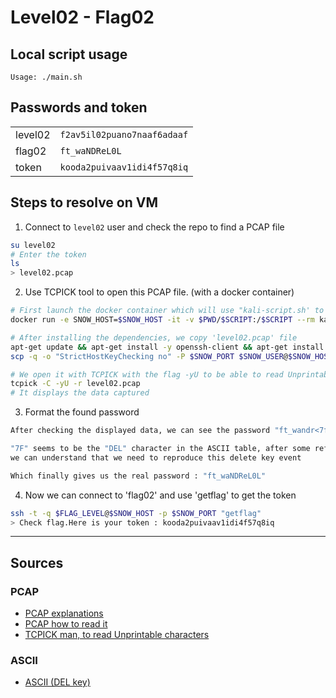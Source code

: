 # Level02 - Flag02

## Local script usage

```shell
Usage: ./main.sh
```

## Passwords and token

|         |                             |
| ------- | --------------------------- |
| level02 | `f2av5il02puano7naaf6adaaf` |
| flag02  | `ft_waNDReL0L`              |
| token   | `kooda2puivaav1idi4f57q8iq` |

## Steps to resolve on VM

1. Connect to `level02` user and check the repo to find a PCAP file

```bash
su level02
# Enter the token
ls
> level02.pcap
```

2. Use TCPICK tool to open this PCAP file. (with a docker container)

```bash
# First launch the docker container which will use "kali-script.sh' to run TCPICK
docker run -e SNOW_HOST=$SNOW_HOST -it -v $PWD/$SCRIPT:/$SCRIPT --rm kalilinux/kali-rolling bash kali_script.sh

# After installing the dependencies, we copy 'level02.pcap' file
apt-get update && apt-get install -y openssh-client && apt-get install -y tcpick
scp -q -o "StrictHostKeyChecking no" -P $SNOW_PORT $SNOW_USER@$SNOW_HOST:$PCAP_PATH ./

# We open it with TCPICK with the flag -yU to be able to read Unprintable characters
tcpick -C -yU -r level02.pcap
# It displays the data captured
```

3. Format the found password

```bash
After checking the displayed data, we can see the password "ft_wandr<7f><7f><7f>NDRel<7f>L0L"

"7F" seems to be the "DEL" character in the ASCII table, after some reflexions,
we can understand that we need to reproduce this delete key event

Which finally gives us the real password : "ft_waNDReL0L"
```

4. Now we can connect to 'flag02' and use 'getflag' to get the token

```bash
ssh -t -q $FLAG_LEVEL@$SNOW_HOST -p $SNOW_PORT "getflag"
> Check flag.Here is your token : kooda2puivaav1idi4f57q8iq
```

---

## Sources

### PCAP

- [PCAP explanations](https://www.reviversoft.com/fr/file-extensions/pcap)
- [PCAP how to read it](https://serverfault.com/questions/38626/how-can-i-read-pcap-files-in-a-friendly-format/38632)
- [TCPICK man, to read Unprintable characters](https://linux.die.net/man/8/tcpick)

### ASCII

- [ASCII (DEL key)](http://www.robelle.com/smugbook/ascii.html#:~:text=The%20ASCII%20character%20set%20defines,and%200%20to%20177%20octal)
